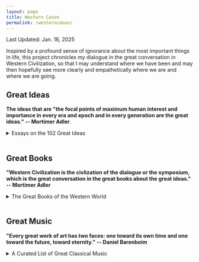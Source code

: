 ```yaml
---
layout: page
title: Western Canon
permalink: /westerncanon/
---
```

Last Updated: Jan. 16, 2025

<style>
  .expandable {
    cursor: pointer;
    color: black;
    font-weight: bold;
  }
  .expandable:hover {
    color: darkred;
  }
  .expandable-content {
    display: none;
    margin-top: 5px;
  }
</style>

<script>
  function toggleContent(id) {
    var content = document.getElementById(id);
    if (content.style.display === "none") {
      content.style.display = "block";
    } else {
      content.style.display = "none";
    }
  }
</script>

Inspired by a profound sense of ignorance about the most important things in life, this project chronicles my dialogue in the great conversation in Western Civilization, so that I may understand where we have been and may then hopefully see more clearly and empathetically where we are and where we are going. 

## Great Ideas 
<b>The ideas that are "the focal points of maximum human interest and importance in every era and epoch and in every generation are the great ideas." -- Mortimer Adler</b>. 
<br>
<details>
  <summary>Essays on the 102 Great Ideas</summary>
  <p>Angel, Animal, Aristocracy, Art, Astronomy, Beauty, Being, Cause, Chance, Change, Citizen, Constitution, Courage, Custom and Convention, Definition, Democracy, Desire, Dialectic, Duty, Education, Element, Emotion, Eternity, Evolution, Experience, Family, Fate, Form, God, Good and Evil, Government, Habit, Happiness, History, Honor, Hypothesis, Idea, Immortality, Induction, Infinity, Judgment, Justice, Knowledge, Labor, Language, Law, Liberty, Life and Death, Logic, Love, Man, Mathematics, Matter, Mechanics, Medicine, Memory and Imagination, Metaphysics, Mind, Monarchy, Nature, Necessity and Contingency, Oligarchy, One and Many, Opinion, Opposition, Philosophy, Physics, Pleasure and Pain, Poetry, Principle, Progress, Prophecy, Prudence, Punishment, Quality, Quantity, Reasoning, Relation, Religion, Revolution, Rhetoric, Same and Other, Science, Sense, Sign and Symbol, Sin, Slavery, Soul, Space, State, Temperance, Theology, Time, Truth, Tyranny, Universal and Particular, Virtue and Vice, War and Peace, Wealth, Will, Wisdom, World.</p>
  <!-- <span style="color:black; font-weight: bold;">Truth</span> -->
</details>
<br>

## Great Books
<b>"Western Civilization is the civlization of the dialogue or the symposium, which is the great conversation in the great books about the great ideas." -- Mortimer Adler</b>
<br>
<details>
  <summary>The Great Books of the Western World</summary>
    <!-- <li><span class="expandable" onclick="toggleContent('iliad-content')">Iliad - Homer</span>
      <div id="iliad-content" class="expandable-content">
        <p><strong>Finished:</strong> January 1, 2025</p>
        <p><strong>Review:</strong> A timeless epic that explores the themes of heroism, honor, and the human condition. The Iliad's vivid storytelling and complex characters make it a must-read.</p>
      </div>
    </li> -->
    <li>Iliad - Homer</li>
    <li>Odyssey - Homer</li>
    <li>The Old Testament - Various</li>
    <li>The Suppliant Maidens - Aeschylus</li>
    <li>The Persians - Aeschylus</li>
    <li>Seven Against Thebes - Aeschylus</li>
    <li>Prometheus Bound - Aeschylus</li>
    <li>Agamemnon (The Oresteia) - Aeschylus</li>
    <li>Choephoroe (The Oresteia) - Aeschylus</li>
    <li>The Eumenides (The Oresteia) - Aeschylus</li>
    <li>Oedipus the King (The Oedipus Cycle) - Sophocles</li>
    <li>Oedipus at Colonus (The Oedipus Cycle) - Sophocles</li>
    <li>Antigone (The Oedipus Cycle) - Sophocles</li>
    <li>Ajax - Sophocles</li>
    <li>Electra - Sophocles</li>
    <li>The Trachiniae - Sophocles</li>
    <li>Philoctetes - Sophocles</li>
    <li>The History of the Persian Wars - Herodotus</li>
    <li>Rhesus - Euripides</li>
    <li>Medea - Euripides</li>
    <li>Hippolytus - Euripides</li>
    <li>Alcestis - Euripides</li>
    <li>Heracleidae - Euripides</li>
    <li>The Suppliants - Euripides</li>
    <li>Trojan Women - Euripides</li>
    <li>Ion - Euripides</li>
    <li>Helen - Euripides</li>
    <li>Andromache - Euripides</li>
    <li>Electra - Euripides</li>
    <li>Bacchantes - Euripides</li>
    <li>Hecuba - Euripides</li>
    <li>Heracles - Euripides</li>
    <li>Phoenician Women - Euripides</li>
    <li>Orestes - Euripides</li>
    <li>Iphigenia in Tauris - Euripides</li>
    <li>Iphigenia at Aulis - Euripides</li>
    <li>Cyclops - Euripides</li>
    <li>History of The Peloponnesian War - Thucydides</li>
    <li>On Airs, Waters, and Places - Hippocrates</li>
    <li>On Ancient Medicine - Hippocrates</li>
    <li>Aphorisms - Hippocrates</li>
    <li>On the Articulations - Hippocrates</li>
    <li>The Book of Prognostics - Hippocrates</li>
    <li>On Fistulae - Hippocrates</li>
    <li>On Fractures - Hippocrates</li>
    <li>On Hemorrhoids - Hippocrates</li>
    <li>On Injuries of the Head - Hippocrates</li>
    <li>Instruments of Reduction - Hippocrates</li>
    <li>The Law - Hippocrates</li>
    <li>The Oath - Hippocrates</li>
    <li>Of the Epidemics - Hippocrates</li>
    <li>On Regimen in Acute Diseases - Hippocrates</li>
    <li>On the Sacred Disease - Hippocrates</li>
    <li>On the Surgery - Hippocrates</li>
    <li>On Ulcers - Hippocrates</li>
    <li>The Acharnians - Aristophanes</li>
    <li>The Knights - Aristophanes</li>
    <li>The Clouds - Aristophanes</li>
    <li>The Wasps - Aristophanes</li>
    <li>Peace - Aristophanes</li>
    <li>The Birds - Aristophanes</li>
    <li>The Frogs - Aristophanes</li>
    <li>Lysistrata - Aristophanes</li>
    <li>Thesmophoriazusae - Aristophanes</li>
    <li>Ecclesiazusae - Aristophanes</li>
    <li>Plutus - Aristophanes</li>
    <li>Charmides - Plato</li>
    <li>Lysis - Plato</li>
    <li>Laches - Plato</li>
    <li>Protagoras - Plato</li>
    <li>Euthydemus - Plato</li>
    <li>Cratylus - Plato</li>
    <li>Phaedrus - Plato</li>
    <li>Ion - Plato</li>
    <li>Symposium - Plato</li>
    <li>Meno - Plato</li>
    <li>Euthyphro - Plato</li>
    <li>Apology - Plato</li>
    <li>Crito - Plato</li>
    <li>Phaedo - Plato</li>
    <li>Gorgias - Plato</li>
    <li>The Republic - Plato</li>
    <li>Timaeus - Plato</li>
    <li>Critias - Plato</li>
    <li>Parmenides - Plato</li>
    <li>Theaetetus - Plato</li>
    <li>Sophist - Plato</li>
    <li>Statesman - Plato</li>
    <li>Philebus - Plato</li>
    <li>Laws - Plato</li>
    <li>The Seventh Letter - Plato</li>
    <li>Categories - Aristotle</li>
    <li>On Interpretation - Aristotle</li>
    <li>Prior Analytics - Aristotle</li>
    <li>Posterior Analytics - Aristotle</li>
    <li>Topics - Aristotle</li>
    <li>Sophistical Refutations - Aristotle</li>
    <li>Physics - Aristotle</li>
    <li>On the Heavens - Aristotle</li>
    <li>On Generation and Corruption - Aristotle</li>
    <li>Meteorology - Aristotle</li>
    <li>Metaphysics - Aristotle</li>
    <li>On the Soul - Aristotle</li>
    <li>Minor biological works - Aristotle</li>
    <li>History of Animals - Aristotle</li>
    <li>Parts of Animals - Aristotle</li>
    <li>On the Motion of Animals - Aristotle</li>
    <li>On the Gait of Animals - Aristotle</li>
    <li>On the Generation of Animals - Aristotle</li>
    <li>Nicomachean Ethics - Aristotle</li>
    <li>Politics - Aristotle</li>
    <li>The Athenian Constitution - Aristotle</li>
    <li>Rhetoric - Aristotle</li>
    <li>Poetics - Aristotle</li>
    <li>Letter to Herodotus - Epicurus</li>
    <li>Letter to Menoeceus - Epicurus</li>
    <li>The Thirteen Books of Euclid’s Elements - Euclid</li>
    <li>On the Sphere and Cylinder - Archimedes</li>
    <li>Measurement of a Circle - Archimedes</li>
    <li>On Conoids and Spheroids - Archimedes</li>
    <li>On Spirals - Archimedes</li>
    <li>On the Equilibrium of Planes - Archimedes</li>
    <li>The Sand Reckoner - Archimedes</li>
    <li>The Quadrature of the Parabola - Archimedes</li>
    <li>On Floating Bodies - Archimedes</li>
    <li>Books of Lemmas - Archimedes</li>
    <li>The Method Treating of Mechanical Problems - Archimedes</li>
    <li>On Conic Sections - Apollonius of Perga</li>
    <li>Orations - Cicero</li>
    <li>On Friendship - Cicero</li>
    <li>On Old Age - Cicero</li>
    <li>On the Nature of Things - Lucretius</li>
    <li>Eclogues - Virgil</li>
    <li>Georgics - Virgil</li>
    <li>Aeneid - Virgil</li>
    <li>Odes and Epodes - Horace</li>
    <li>The Art of Poetry - Horace</li>
    <li>History of Rome - Livy</li>
    <li>Metamorphoses - Ovid</li>
    <li>Lives of the Noble Grecians and Romans Moralia - Plutarch</li>
    <li>Histories - Tacitus</li>
    <li>Annals - Tacitus</li>
    <li>Agricola - Tacitus</li>
    <li>Germania - Tacitus</li>
    <li>Introduction to Arithmetic - Nicomachus of Gerasa</li>
    <li>Discourses - Epictetus</li>
    <li>Enchiridion (handbook) - Epictetus</li>
    <li>Almagest - Ptolemy</li>
    <li>The Way to Write History - Lucian</li>
    <li>The True History - Lucian</li>
    <li>The Sale of Creeds - Lucian</li>
    <li>Meditations - Marcus Aurelius</li>
    <li>On the Natural Faculties - Galen</li>
    <li>The New Testament - Various</li>
    <li>The Enneads - Plotinus</li>
    <li>The Confessions - St. Augustine</li>
    <li>The City of God - St. Augustine</li>
    <li>On Christian Doctrine - St. Augustine</li>
    <li>On the Teacher - St. Augustine</li>
    <li>The Song of Roland - Various</li>
    <li>The Nibelungenlied - Various</li>
    <li>The Volsunga Saga - Various</li>
    <li>The Saga of Burnt Njal - Various</li>
    <li>Summa Theologica - St. Thomas Aquinas</li>
    <li>The Divine Comedy - Dante Alighieri</li>
    <li>The New Life (La vita nuova) - Dante Alighieri</li>
    <li>On Monarchy - Dante Alighieri</li>
    <li>Troilus and Criseyde - Geoffrey Chaucer</li>
    <li>The Canterbury Tales - Geoffrey Chaucer</li>
    <li>Notebooks - Leonardo da Vinci</li>
    <li>The Prince - Niccolo Machiavelli</li>
    <li>Discourses of the First Ten Books of Livy - Niccolo Machiavelli</li>
    <li>The Praise of Folly - Desiderius Erasmus</li>
    <li>On the Revolutions of the Heavenly Spheres - Nicolaus Copernicus</li>
    <li>Utopia - Sir Thomas More</li>
    <li>Three Treatises - Martin Luther</li>
    <li>Table Talk - Martin Luther</li>
    <li>Gargantua and Pantagruel - Francois Rabelais</li>
    <li>Institutes of the Christian Religion - John Calvin</li>
    <li>Essays - Michel de Montaigne</li>
    <li>On the Loadstone and Magnetic Bodies - William Gilbert</li>
    <li>Don Quixote - Miguel de Cervantes</li>
    <li>Prothalamion - Edmund Spenser</li>
    <li>The Faerie Queene - Edmund Spenser</li>
    <li>Essays - Francis Bacon</li>
    <li>Advancement of Learning - Francis Bacon</li>
    <li>Novum Organum - Francis Bacon</li>
    <li>New Atlantis - Francis Bacon</li>
    <li>The First Part of King Henry the Sixth - William Shakespeare</li>
    <li>The Second Part of King Henry the Sixth - William Shakespeare</li>
    <li>The Third Part of King Henry the Sixth - William Shakespeare</li>
    <li>The Tragedy of Richard the Third - William Shakespeare</li>
    <li>The Comedy of Errors - William Shakespeare</li>
    <li>Titus Andronicus - William Shakespeare</li>
    <li>The Taming of the Shrew - William Shakespeare</li>
    <li>The Two Gentlemen of Verona - William Shakespeare</li>
    <li>Love's Labour's Lost - William Shakespeare</li>
    <li>Romeo and Juliet - William Shakespeare</li>
    <li>The Tragedy of King Richard the Second - William Shakespeare</li>
    <li>A Midsummer Night's Dream - William Shakespeare</li>
    <li>The Life and Death of King John - William Shakespeare</li>
    <li>The Merchant of Venice - William Shakespeare</li>
    <li>The First Part of King Henry the Fourth - William Shakespeare</li>
    <li>The Second Part of King Henry the Fourth - William Shakespeare</li>
    <li>Much Ado About Nothing - William Shakespeare</li>
    <li>The Life of King Henry the Fifth - William Shakespeare</li>
    <li>Julius Caesar - William Shakespeare</li>
    <li>As You Like It - William Shakespeare</li>
    <li>Twelfth Night; or, What You Will - William Shakespeare</li>
    <li>The Tragedy of Hamlet, Prince of Denmark - William Shakespeare</li>
    <li>The Merry Wives of Windsor - William Shakespeare</li>
    <li>Troilus and Cressida - William Shakespeare</li>
    <li>All's Well That Ends Well - William Shakespeare</li>
    <li>Measure for Measure - William Shakespeare</li>
    <li>Othello, the Moor of Venice - William Shakespeare</li>
    <li>King Lear - William Shakespeare</li>
    <li>Macbeth - William Shakespeare</li>
    <li>Antony and Cleopatra - William Shakespeare</li>
    <li>Coriolanus - William Shakespeare</li>
    <li>Timon of Athens - William Shakespeare</li>
    <li>Pericles, Prince of Tyre - William Shakespeare</li>
    <li>Cymbeline - William Shakespeare</li>
    <li>The Winter's Tale - William Shakespeare</li>
    <li>The Tempest - William Shakespeare</li>
    <li>The Famous History of the Life of King Henry the Eighth - William Shakespeare</li>
    <li>Sonnets - William Shakespeare</li>
    <li>The Starry Messenger (Sidereus Nuncius) - Galileo Galilei</li>
    <li>Dialogues Concerning Two New Sciences - Galileo Galilei</li>
    <li>Epitome of Copernican Astronomy - Johannes Kepler</li>
    <li>Concerning the Harmonies of the World - Johannes Kepler</li>
    <li>On the Motion of the Heart and Blood in Animals (Exercitatio Anatomica de Motu Cordis et Sanguinis in Animalibus) - William Harvey</li>
    <li>On the Circulation of the Blood - William Harvey</li>
    <li>On the Generation of Animals - William Harvey</li>
    <li>The Leviathan - Thomas Hobbes</li>
    <li>Rules for the Direction of the Mind - Rene Descartes</li>
    <li>Discourse on Method - Rene Descartes</li>
    <li>Geometry - Rene Descartes</li>
    <li>Meditations on First Philosophy - Rene Descartes</li>
    <li>Objections Against the Meditations and Replies - Rene Descartes</li>
    <li>English Minor Poems - John Milton</li>
    <li>Paradise Lost - John Milton</li>
    <li>Samson Agonistes - John Milton</li>
    <li>Areopagitica - John Milton</li>
    <li>The School for Wives - Moliere</li>
    <li>The Critique of the School for Wives - Moliere</li>
    <li>Tartuffe - Moliere</li>
    <li>Don Juan - Moliere</li>
    <li>The Miser - Moliere</li>
    <li>The Would-be Gentleman - Moliere</li>
    <li>The Imaginary Invalid - Moliere</li>
    <li>The Provincial Letters - Blaise Pascal</li>
    <li>Pensees - Blaise Pascal</li>
    <li>Scientific and mathematical essays - Blaise Pascal</li>
    <li>Treatise on Light - Christiaan Huygens</li>
    <li>Ethics - Benedict de Spinoza</li>
    <li>Letter Concerning Toleration - John Locke</li>
    <li>Of Civil Government (second treatise in Two Treatises on Government) - John Locke</li>
    <li>Essay Concerning Human Understanding - John Locke</li>
    <li>Some Thoughts Concerning Education - John Locke</li>
    <li>Berenice - Jean Baptiste Racine</li>
    <li>Phaedra - Jean Baptiste Racine</li>
    <li>Andromache - Jean Baptiste Racine</li>
    <li>Mathematical Principles of Natural Philosophy (Principia) - Isaac Newton</li>
    <li>Optics - Isaac Newton</li>
    <li>Discourse on Metaphysics - Gottfried Wilhelm von Leibniz</li>
    <li>New Essays Concerning Human Understanding - Gottfried Wilhelm von Leibniz</li>
    <li>Monadology - Gottfried Wilhelm von Leibniz</li>
    <li>Robinson Crusoe - Daniel Defoe</li>
    <li>A Tale of a Tub - Jonathan Swift</li>
    <li>Journal to Stella - Jonathan Swift</li>
    <li>Gulliver’s Travels - Jonathan Swift</li>
    <li>A Modest Proposal - Jonathan Swift</li>
    <li>The Way of the World - William Congreve</li>
    <li>Principles of Human Knowledge - George Berkeley</li>
    <li>Essay on Criticism - Alexander Pope</li>
    <li>Rape of the Lock - Alexander Pope</li>
    <li>Essay on Man - Alexander Pope</li>
        <li>Persian Letters - Charles de Secondat, Baron de Montesquieu</li>
    <li>Spirit of Laws - Charles de Secondat, Baron de Montesquieu</li>
    <li>Letters on the English - Voltaire</li>
    <li>Candide - Voltaire</li>
    <li>Philosophical Dictionary - Voltaire</li>
    <li>Joseph Andrews - Henry Fielding</li>
    <li>Tom Jones - Henry Fielding</li>
    <li>The Vanity of Human Wishes - Samuel Johnson</li>
    <li>Dictionary - Samuel Johnson</li>
    <li>Rasselas - Samuel Johnson</li>
    <li>The Lives of the Poets (esp. the essays on Milton and Pope) - Samuel Johnson</li>
    <li>Treatise of Human Nature - David Hume</li>
    <li>Essays Moral and Political - David Hume</li>
    <li>An Inquiry Concerning Human Understanding - David Hume</li>
    <li>On the Origins of Inequality - Jean Jacques Rousseau</li>
    <li>On Political Economy - Jean Jacques Rousseau</li>
    <li>Emile - Jean Jacques Rousseau</li>
    <li>Social Contract - Jean Jacques Rousseau</li>
    <li>Rameau’s Nephew - Denis Diderot</li>
    <li>The Life and Opinions of Tristram Shandy, Gentleman - Laurence Sterne</li>
    <li>A Sentimental Journey Through France and Italy - Laurence Sterne</li>
    <li>The Theory of Moral Sentiments - Adam Smith</li>
    <li>Inquiry into the Nature and Causes of the Wealth of Nations - Adam Smith</li>
    <li>Critique of Pure Reason - Immanuel Kant</li>
    <li>Fundamental Principles of the Metaphysics of Morals - Immanuel Kant</li>
    <li>Critique of Practical Reason - Immanuel Kant</li>
    <li>The Science of Right - Immanuel Kant</li>
    <li>Critique of Judgement - Immanuel Kant</li>
    <li>Perpetual Peace - Immanuel Kant</li>
    <li>The Decline and Fall of the Roman Empire - Edward Gibbon</li>
    <li>Autobiography - Edward Gibbon</li>
    <li>London Journal - James Boswell</li>
    <li>Life of Samuel Johnson Ll.D - James Boswell</li>
    <li>Elements of Chemistry - Antoine Laurent Lavoisier</li>
    <li>Federalist Papers - John Jay, James Madison, and Alexander Hamilton</li>
    <li>Articles of Confederation - John Jay, James Madison, and Alexander Hamilton</li>
    <li>The Constitution of the United States - John Jay, James Madison, and Alexander Hamilton</li>
    <li>The Declaration of Independence - John Jay, James Madison, and Alexander Hamilton</li>
    <li>Introduction to the Principles of Morals and Legislation - Jeremy Bentham</li>
    <li>Theory of Fictions - Jeremy Bentham</li>
    <li>Faust - Johann Wolfgang von Goethe</li>
    <li>Poetry and Truth - Johann Wolfgang von Goethe</li>
    <li>Analytical Theory of Heat - Jean Baptiste Joseph Fourier</li>
    <li>Phenomenology of Spirit - Georg Wilhelm Friedrich Hegel</li>
    <li>Philosophy of Right - Georg Wilhelm Friedrich Hegel</li>
    <li>Lectures on the Philosophy of History - Georg Wilhelm Friedrich Hegel</li>
    <li>Lyrical Ballads (poem) - William Wordsworth</li>
    <li>Lucy poems (poem) - William Wordsworth</li>
    <li>Sonnets (poem) - William Wordsworth</li>
    <li>The Prelude - William Wordsworth</li>
    <li>Kubla Khan - Samuel Taylor Coleridge</li>
    <li>Rime of the Ancient Mariner - Samuel Taylor Coleridge</li>
    <li>Biographia Literaria - Samuel Taylor Coleridge</li>
    <li>Pride and Prejudice - Jane Austen</li>
    <li>Emma - Jane Austen</li>
    <li>On War - Karl von Clausewitz</li>
    <li>The Red and the Black - Stendhal</li>
    <li>The Charterhouse of Parma - Stendhal</li>
    <li>On Love - Stendhal</li>
    <li>Don Juan - George Gordon, Lord Byron</li>
    <li>Studies in Pessimism - Arthur Schopenhauer</li>
    <li>Chemical History of a Candle - Michael Faraday</li>
    <li>Experimental Researches in Electricity - Michael Faraday</li>
    <li>Principles in Geology - Charles Lyell</li>
    <li>The Positive Philosophy - Auguste Comte</li>
    <li>Pere Goriot - Honore de Balzac</li>
    <li>Eugenie Grandet - Honore de Balzac</li>
    <li>Cousin Bette - Honore de Balzac</li>
    <li>Representative Men - Ralph Waldo Emerson</li>
    <li>Essays - Ralph Waldo Emerson</li>
    <li>Journal - Ralph Waldo Emerson</li>
    <li>The Scarlet Letter - Nathaniel Hawthorne</li>
    <li>Democracy in America - Alexis de Tocqueville</li>
    <li>A System of Logic - John Stuart Mill</li>
    <li>On Liberty - John Stuart Mill</li>
    <li>Representative Government - John Stuart Mill</li>
    <li>Utilitarianism - John Stuart Mill</li>
    <li>The Subjection of Women - John Stuart Mill</li>
    <li>Autobiography - John Stuart Mill</li>
    <li>The Origin of Species - Charles Darwin</li>
    <li>The Descent of Man - Charles Darwin</li>
    <li>Autobiography - Charles Darwin</li>
    <li>Little Dorrit - Charles Dickens</li>
    <li>Pickwick Papers - Charles Dickens</li>
    <li>David Copperfield - Charles Dickens</li>
    <li>Hard Times - Charles Dickens</li>
    <li>Introduction to the Study of Experimental Medicine - Claude Bernard</li>
    <li>Fear and Trembling - Søren Kierkegaard</li>
    <li>Civil Disobedience - Henry David Thoreau</li>
    <li>Walden - Henry David Thoreau</li>
    <li>Capital - Karl Marx</li>
    <li>Communist Manifesto - Karl Marx</li>
    <li>Adam Bede - George Eliot</li>
    <li>Middlemarch - George Eliot</li>
    <li>Moby Dick - Herman Melville</li>
    <li>Billy Budd - Herman Melville</li>
    <li>Crime and Punishment - Fyodor Dostoevsky</li>
    <li>The Idiot - Fyodor Dostoevsky</li>
    <li>The Brothers Karamazov - Fyodor Dostoevsky</li>
    <li>Madame Bovary - Gustave Flaubert</li>
    <li>Three Stories - Gustave Flaubert</li>
    <li>A Doll’s House - Henrik Ibsen</li>
    <li>The Wild Duck - Henrik Ibsen</li>
    <li>Hedda Gabler - Henrik Ibsen</li>
    <li>The Master Builder - Henrik Ibsen</li>
    <li>War and Peace - Leo Tolstoy</li>
    <li>Anna Karenina - Leo Tolstoy</li>
    <li>What is Art - Leo Tolstoy</li>
    <li>Twenty-three Tales - Leo Tolstoy</li>
    <li>The Adventures of Huckleberry Finn - Mark Twain</li>
    <li>The Mysterious Stranger - Mark Twain</li>
    <li>The Principles of Psychology - William James</li>
    <li>The Varieties of Religious Experience - William James</li>
    <li>Pragmatism - William James</li>
    <li>Essays in Radical Empiricism - William James</li>
    <li>The American - Henry James</li>
    <li>The Ambassadors - Henry James</li>
    <li>The Beast in the Jungle - Henry James</li>
    <li>Thus Spoke Zarathustra - Friedrich Wilhelm Nietzsche</li>
    <li>Beyond Good and Evil - Friedrich Wilhelm Nietzsche</li>
    <li>The Genealogy of Morals - Friedrich Wilhelm Nietzsche</li>
    <li>The Will to Power - Friedrich Wilhelm Nietzsche</li>
    <li>Science and Hypothesis - Jules Henri Poincare</li>
    <li>Science and Method - Jules Henri Poincare</li>
    <li>The Golden Bough (selections) - James George Frazer</li>
    <li>The Origin and Development of Psycho-Analysis - Sigmund Freud</li>
    <li>Selected Papers on Hysteria - Sigmund Freud</li>
    <li>The Sexual Enlightenment of Children - Sigmund Freud</li>
    <li>The Future Prospects of Psychoanalytic Therapy - Sigmund Freud</li>
    <li>Observations on Wild Psychoanalysis - Sigmund Freud</li>
    <li>On Narcissism - Sigmund Freud</li>
    <li>The Instincts and Their Vicissitudes - Sigmund Freud</li>
    <li>Repression - Sigmund Freud</li>
    <li>The Unconscious - Sigmund Freud</li>
    <li>A General Introduction to Psycho-Analysis - Sigmund Freud</li>
    <li>Beyond the Pleasure Principle - Sigmund Freud</li>
    <li>Group Psychology and the Analysis of the Ego - Sigmund Freud</li>
    <li>The Ego and the Id - Sigmund Freud</li>
    <li>Inhibitions, Symptoms, and Anxiety - Sigmund Freud</li>
    <li>Thoughts for the Times on War and Death - Sigmund Freud</li>
    <li>Civilization and Its Discontents - Sigmund Freud</li>
    <li>The Interpretation of Dreams - Sigmund Freud</li>
    <li>Introductory Lectures on Psychoanalysis - Sigmund Freud</li>
    <li>New Introductory Lectures on Psychoanalysis - Sigmund Freud</li>
    <li>Plays (and Prefaces) - George Bernard Shaw</li>
    <li>Man and Superman - George Bernard Shaw</li>
    <li>Major Barbara - George Bernard Shaw</li>
    <li>Caesar and Cleopatra - George Bernard Shaw</li>
    <li>Pygmalion - George Bernard Shaw</li>
    <li>Saint Joan - George Bernard Shaw</li>
    <li>The Theory of the Leisure Class - Thorstein Veblen</li>
    <li>Heart of Darkness - Joseph Conrad</li>
    <li>Origin and Development of the Quantum Theory - Max Planck</li>
    <li>Where is Science Going? - Max Planck</li>
    <li>Scientific Autobiography - Max Planck</li>
    <li>An Introduction to Metaphysics - Henri Bergson</li>
    <li>Time and Free Will - Henri Bergson</li>
    <li>Matter and Memory - Henri Bergson</li>
    <li>Creative Evolution - Henri Bergson</li>
    <li>The Two Sources of Morality and Religion - Henri Bergson</li>
    <li>How We Think - John Dewey</li>
    <li>Democracy and Education - John Dewey</li>
    <li>Experience and Nature - John Dewey</li>
    <li>Logic, the Theory of Inquiry - John Dewey</li>
    <li>Experience and Education - John Dewey</li>
    <li>Uncle Vanya - Anton Chekhov</li>
    <li>An Introduction to Mathematics - Alfred North Whitehead</li>
    <li>Science and the Modern World - Alfred North Whitehead</li>
    <li>The Aims of Education and Other Essays - Alfred North Whitehead</li>
    <li>Adventures of Ideas - Alfred North Whitehead</li>
    <li>The Life of Reason - George Santayana</li>
    <li>Skepticism and Animal Faith - George Santayana</li>
    <li>Persons and Places - George Santayana</li>
    <li>Essays in Sociology (selections) - Max Weber</li>
    <li>Six Characters in Search of an Author - Luigi Pirandello</li>
    <li>The State and Revolution - Nikolai Lenin</li>
    <li>Remembrance of Things Past: “Swann in Love” - Marcel Proust</li>
    <li>The Problems of Philosophy - Bertrand Russell</li>
    <li>The Analysis of Mind - Bertrand Russell</li>
    <li>An Inquiry into Meaning and Truth - Bertrand Russell</li>
    <li>Human Knowledge; Its Scope and Limits - Bertrand Russell</li>
    <li>The Autumn of the Middle Ages - Johan Huizinga</li>
    <li>A Lost Lady - Willa Cather</li>
    <li>The Magic Mountain - Thomas Mann</li>
    <li>Joseph and His Brothers - Thomas Mann</li>
    <li>Death in Venice - Thomas Mann</li>
    <li>A Mathematician’s Apology - G. H. Hardy</li>
    <li>The Meaning of Relativity - Albert Einstein</li>
    <li>On the Method of Theoretical Physics - Albert Einstein</li>
    <li>The Evolution of Physics (with L. Infeld) - Albert Einstein</li>
    <li>Relativity: The Special and the General Theory - Albert Einstein</li>
    <li>The Dead in Dubliners - James Joyce</li>
    <li>Portrait of the Artist as a Young Man - James Joyce</li>
    <li>Ulysses - James Joyce</li>
    <li>Art and Scholasticism - Jacques Maritain</li>
    <li>The Degrees of Knowledge - Jacques Maritain</li>
    <li>The Rights of Man and Natural Law - Jacques Maritain</li>
    <li>True Humanism - Jacques Maritain</li>
    <li>The Expanding Universe - Arthur Eddington</li>
    <li>To the Lighthouse - Virginia Woolf</li>
    <li>The Trial - Franz Kafka</li>
    <li>The Castle - Franz Kafka</li>
    <li>The Metamorphosis - Franz Kafka</li>
    <li>The General Theory of Employment, Interest and Money - John Maynard Keynes</li>
    <li>Atomic Theory and the Description of Nature (Selections) - Niels Bohr</li>
    <li>Discussion with Einstein on Epistemology - Niels Bohr</li>
    <li>The Prussian Officer - D.H. Lawrence</li>
    <li>The Word of God and the Word of Man - Karl Barth</li>
    <li>What Is Life? - Erwin Schrodinger</li>
    <li>The Waste Land - T.S. Eliot</li>
    <li>Mourning Becomes Electra - Eugene O’Neill</li>
    <li>A Study of History - Arnold Toynbee</li>
    <li>Civilization on Trial - Arnold Toynbee</li>
    <li>What is Metaphysics? - Martin Heidegger</li>
    <li>Philosophical Investigations - Ludwig Wittgenstein</li>
    <li>The Great Gatsby - F. Scott Fitzgerald</li>
    <li>A Rose for Emily - William Faulkner</li>
    <li>Mother Courage and Her Children - Bertolt Brecht</li>
    <li>The Short Happy Life of Francis Macomber - Ernest Hemingway</li>
    <li>Genetics and the Origin of Species - Theodosius Dobzhansky</li>
    <li>Physics and Philosophy - Werner Heisenberg</li>
    <li>Animal Farm - George Orwell</li>
    <li>Nausea - Jean-Paul Sartre</li>
    <li>No Exit - Jean-Paul Sartre</li>
    <li>Being and Nothingness - Jean-Paul Sartre</li>
    <li>The Nature of Life - C.H. Waddington</li>
    <li>Waiting for Godot - Samuel Beckett</li>
    <li>Structural Anthropology (selections) - Claude Lévi-Strauss</li>
    <li>The First Circle - Aleksandr I. Solzhenitsyn</li>
    <li>Cancer Ward - Aleksandr I. Solzhenitsyn</li>
</details>
<br>

## Great Music 
<b>"Every great work of art has two faces: one toward its own time and one toward the future, toward eternity." -- Daniel Barenboim</b>
<br>
<details>
  <summary>A Curated List of Great Classical Music</summary>
  <li>Coming Soon</li>
  <!-- <li>Beethoven Symphony No. 1</li>
  <li>Beethoven Symphony No. 2</li>
  <li>Beethoven Symphony No. 3</li>
  <li>Beethoven Symphony No. 4</li>
  <li>Beethoven Symphony No. 5</li>
  <li>Beethoven Symphony No. 6</li>
  <li>Beethoven Symphony No. 7</li>
  <li>Beethoven Symphony No. 8</li>
  <li>Beethoven Symphony No. 9</li> -->
</details>
<br>